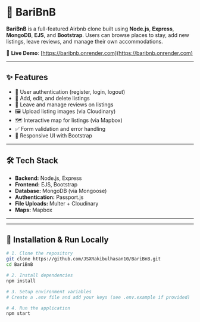 # 🏡 BariBnB

**BariBnB** is a full-featured Airbnb clone built using **Node.js**, **Express**, **MongoDB**, **EJS**, and **Bootstrap**. Users can browse places to stay, add new listings, leave reviews, and manage their own accommodations.

🔗 **Live Demo**: [https://baribnb.onrender.com](https://baribnb.onrender.com)

---

## ✨ Features

- 📝 User authentication (register, login, logout)
- 📍 Add, edit, and delete listings
- 💬 Leave and manage reviews on listings
- 🖼 Upload listing images (via Cloudinary)
- 🗺 Interactive map for listings (via Mapbox)
- ✅ Form validation and error handling
- 📱 Responsive UI with Bootstrap

---

## 🛠️ Tech Stack

- **Backend:** Node.js, Express
- **Frontend:** EJS, Bootstrap
- **Database:** MongoDB (via Mongoose)
- **Authentication:** Passport.js
- **File Uploads:** Multer + Cloudinary
- **Maps:** Mapbox

---


---

## 🚀 Installation & Run Locally

```bash
# 1. Clone the repository
git clone https://github.com/JSXRakibulhasan10/BariBnB.git
cd BariBnB

# 2. Install dependencies
npm install

# 3. Setup environment variables
# Create a .env file and add your keys (see .env.example if provided)

# 4. Run the application
npm start

 
